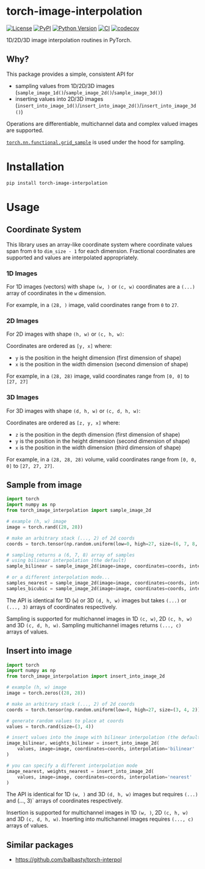 # torch-image-interpolation

[![License](https://img.shields.io/pypi/l/torch-image-interpolation.svg?color=green)](https://github.com/teamtomo/torch-image-interpolation/raw/main/LICENSE)
[![PyPI](https://img.shields.io/pypi/v/torch-image-interpolation.svg?color=green)](https://pypi.org/project/torch-image-interpolation)
[![Python Version](https://img.shields.io/pypi/pyversions/torch-image-interpolation.svg?color=green)](https://python.org)
[![CI](https://github.com/teamtomo/torch-image-interpolation/actions/workflows/ci.yml/badge.svg)](https://github.com/teamtomo/torch-image-interpolation/actions/workflows/ci.yml)
[![codecov](https://codecov.io/gh/teamtomo/torch-image-interpolation/branch/main/graph/badge.svg)](https://codecov.io/gh/teamtomo/torch-image-interpolation)

1D/2D/3D image interpolation routines in PyTorch.

## Why?

This package provides a simple, consistent API for

- sampling values from 1D/2D/3D images (`sample_image_1d()`/`sample_image_2d()`/`sample_image_3d()`)
- inserting values into 2D/3D images (`insert_into_image_1d()`/`insert_into_image_2d()`/`insert_into_image_3d()`)

Operations are differentiable, multichannel data and complex valued images are supported.

[`torch.nn.functional.grid_sample`](https://pytorch.org/docs/stable/generated/torch.nn.functional.grid_sample.html)
is used under the hood for sampling.

# Installation

```shell
pip install torch-image-interpolation
```

# Usage

## Coordinate System

This library uses an array-like coordinate system where coordinate values span from `0`
to `dim_size - 1` for each dimension.
Fractional coordinates are supported and values are interpolated appropriately.

### 1D Images

For 1D images (vectors) with shape `(w, )` or `(c, w)` 
coordinates are a `(...)` array of coordinates in the `w` dimension.

For example, in a `(28, )` image, valid coordinates range from `0` to `27`.

### 2D Images

For 2D images with shape `(h, w)` or `(c, h, w)`:

Coordinates are ordered as `[y, x]` where:

- `y` is the position in the height dimension (first dimension of shape)
- `x` is the position in the width dimension (second dimension of shape)

For example, in a `(28, 28)` image, valid coordinates range from `[0, 0]` to `[27, 27]`

### 3D Images

For 3D images with shape `(d, h, w)` or `(c, d, h, w)`:

Coordinates are ordered as `[z, y, x]` where:

- `z` is the position in the depth dimension (first dimension of shape)
- `y` is the position in the height dimension (second dimension of shape)
- `x` is the position in the width dimension (third dimension of shape)

For example, in a `(28, 28, 28)` volume, valid coordinates range from `[0, 0, 0]` to
`[27, 27, 27]`.

## Sample from image

```python
import torch
import numpy as np
from torch_image_interpolation import sample_image_2d

# example (h, w) image
image = torch.rand((28, 28))

# make an arbitrary stack (..., 2) of 2d coords
coords = torch.tensor(np.random.uniform(low=0, high=27, size=(6, 7, 8, 2))).float()

# sampling returns a (6, 7, 8) array of samples
# using bilinear interpolation (the default)
sample_bilinear = sample_image_2d(image=image, coordinates=coords, interpolation='bilinear')

# or a different interpolation mode...
samples_nearest = sample_image_2d(image=image, coordinates=coords, interpolation='nearest')
samples_bicubic = sample_image_2d(image=image, coordinates=coords, interpolation='bicubic')
```

The API is identical for 1D (`w`) or 3D `(d, h, w)` images but takes `(...)` or `(..., 3)` arrays of
coordinates respectively.

Sampling is supported for multichannel images in 1D `(c, w)`, 2D `(c, h, w)` and 3D `(c, d, h, w)`. 
Sampling multichannel images returns `(..., c)` arrays of values.

## Insert into image

```python
import torch
import numpy as np
from torch_image_interpolation import insert_into_image_2d

# example (h, w) image
image = torch.zeros((28, 28))

# make an arbitrary stack (..., 2) of 2d coords
coords = torch.tensor(np.random.uniform(low=0, high=27, size=(3, 4, 2)))

# generate random values to place at coords
values = torch.rand(size=(3, 4))

# insert values into the image with bilinear interpolation (the default)
image_bilinear, weights_bilinear = insert_into_image_2d(
    values, image=image, coordinates=coords, interpolation='bilinear'
)

# you can specify a different interpolation mode
image_nearest, weights_nearest = insert_into_image_2d(
    values, image=image, coordinates=coords, interpolation='nearest'
)
```

The API is identical for 1D `(w, )` and 3D `(d, h, w)` images but requires `(...)` and (..., 3)` arrays of
coordinates respectively.

Insertion is supported for multichannel images in 1D `(w, )`, 2D `(c, h, w)` and 3D `(c, d, h, w)`. 
Inserting into multichannel images requires `(..., c)` arrays of values.


## Similar packages

- https://github.com/balbasty/torch-interpol




